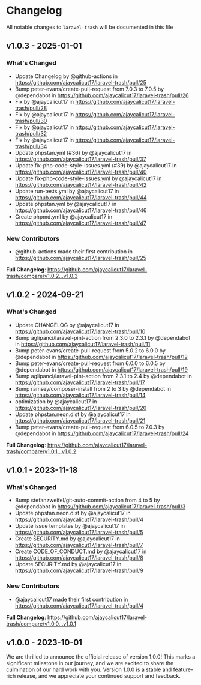 # Changelog

All notable changes to `laravel-trash` will be documented in this file

## v1.0.3 - 2025-01-01

### What's Changed

* Update Changelog by @github-actions in https://github.com/ajaycalicut17/laravel-trash/pull/25
* Bump peter-evans/create-pull-request from 7.0.3 to 7.0.5 by @dependabot in https://github.com/ajaycalicut17/laravel-trash/pull/26
* Fix by @ajaycalicut17 in https://github.com/ajaycalicut17/laravel-trash/pull/28
* Fix by @ajaycalicut17 in https://github.com/ajaycalicut17/laravel-trash/pull/30
* Fix by @ajaycalicut17 in https://github.com/ajaycalicut17/laravel-trash/pull/32
* Fix by @ajaycalicut17 in https://github.com/ajaycalicut17/laravel-trash/pull/34
* Update phpstan.yml (#36) by @ajaycalicut17 in https://github.com/ajaycalicut17/laravel-trash/pull/37
* Update fix-php-code-style-issues.yml (#39) by @ajaycalicut17 in https://github.com/ajaycalicut17/laravel-trash/pull/40
* Update fix-php-code-style-issues.yml by @ajaycalicut17 in https://github.com/ajaycalicut17/laravel-trash/pull/42
* Update run-tests.yml by @ajaycalicut17 in https://github.com/ajaycalicut17/laravel-trash/pull/44
* Update phpstan.yml by @ajaycalicut17 in https://github.com/ajaycalicut17/laravel-trash/pull/46
* Create phpmd.yml by @ajaycalicut17 in https://github.com/ajaycalicut17/laravel-trash/pull/47

### New Contributors

* @github-actions made their first contribution in https://github.com/ajaycalicut17/laravel-trash/pull/25

**Full Changelog**: https://github.com/ajaycalicut17/laravel-trash/compare/v1.0.2...v1.0.3

## v1.0.2 - 2024-09-21

### What's Changed

* Update CHANGELOG by @ajaycalicut17 in https://github.com/ajaycalicut17/laravel-trash/pull/10
* Bump aglipanci/laravel-pint-action from 2.3.0 to 2.3.1 by @dependabot in https://github.com/ajaycalicut17/laravel-trash/pull/11
* Bump peter-evans/create-pull-request from 5.0.2 to 6.0.0 by @dependabot in https://github.com/ajaycalicut17/laravel-trash/pull/12
* Bump peter-evans/create-pull-request from 6.0.0 to 6.0.5 by @dependabot in https://github.com/ajaycalicut17/laravel-trash/pull/19
* Bump aglipanci/laravel-pint-action from 2.3.1 to 2.4 by @dependabot in https://github.com/ajaycalicut17/laravel-trash/pull/17
* Bump ramsey/composer-install from 2 to 3 by @dependabot in https://github.com/ajaycalicut17/laravel-trash/pull/14
* optimization by @ajaycalicut17 in https://github.com/ajaycalicut17/laravel-trash/pull/20
* Update phpstan.neon.dist by @ajaycalicut17 in https://github.com/ajaycalicut17/laravel-trash/pull/21
* Bump peter-evans/create-pull-request from 6.0.5 to 7.0.3 by @dependabot in https://github.com/ajaycalicut17/laravel-trash/pull/24

**Full Changelog**: https://github.com/ajaycalicut17/laravel-trash/compare/v1.0.1...v1.0.2

## v1.0.1 - 2023-11-18

### What's Changed

- Bump stefanzweifel/git-auto-commit-action from 4 to 5 by @dependabot in https://github.com/ajaycalicut17/laravel-trash/pull/3
- Update phpstan.neon.dist by @ajaycalicut17 in https://github.com/ajaycalicut17/laravel-trash/pull/4
- Update issue templates by @ajaycalicut17 in https://github.com/ajaycalicut17/laravel-trash/pull/5
- Create SECURITY.md by @ajaycalicut17 in https://github.com/ajaycalicut17/laravel-trash/pull/7
- Create CODE_OF_CONDUCT.md by @ajaycalicut17 in https://github.com/ajaycalicut17/laravel-trash/pull/8
- Update SECURITY.md by @ajaycalicut17 in https://github.com/ajaycalicut17/laravel-trash/pull/9

### New Contributors

- @ajaycalicut17 made their first contribution in https://github.com/ajaycalicut17/laravel-trash/pull/4

**Full Changelog**: https://github.com/ajaycalicut17/laravel-trash/compare/v1.0.0...v1.0.1

## v1.0.0 - 2023-10-01

We are thrilled to announce the official release of version 1.0.0! This marks a significant milestone in our journey, and we are excited to share the culmination of our hard work with you. Version 1.0.0 is a stable and feature-rich release, and we appreciate your continued support and feedback.
